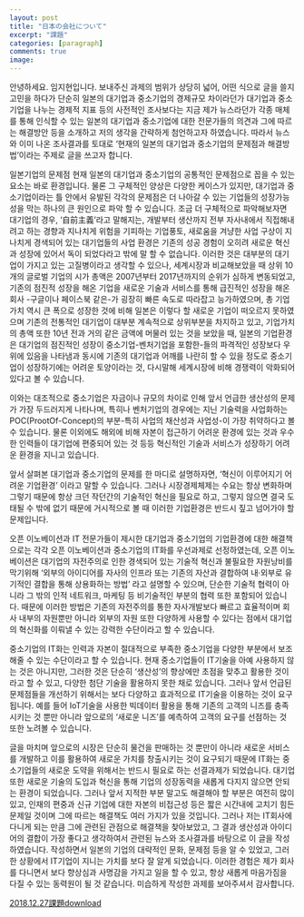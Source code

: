 ```yaml
---
layout: post
title: "日本の会社について"
excerpt: "課題"
categories: [paragraph]
comments: true
image:
---
```


안녕하세요. 임지현입니다.
보내주신 과제의 범위가 상당히 넓어, 어떤 식으로 글을 쓸지 고민을 하다가 단순히 일본의 대기업과 중소기업의 경제규모 차이라던가 대기업과 
중소기업을 나누는 경제적 지표 등의 사전적인 조사보다는 지금 제가 뉴스라던가 각종 매체를 통해 인식할 수 있는 일본의 대기업과 중소기업에
대한 전문가들의 의견과 그에 따르는 해결방안 등을 소개하고 저의 생각을 간략하게 첨언하고자 하였습니다.  따라서 뉴스와 이미 나온 조사결과를
토대로 ‘현재의 일본의 대기업과 중소기업의 문제점과 해결방법’이라는 주제로 글을 쓰고자 합니다.

일본기업의 문제점
현재 일본의 대기업과 중소기업의 공통적인 문제점으로 꼽을 수 있는 요소는 바로 환경입니다. 물론 그 구체적인 양상은 다양한 케이스가 있지만, 
대기업과 중소기업이라는 틀 안에서 유발된 각각의 문제점은 더 나아갈 수 있는 기업들의 성장가능성을 막는 하나의 큰 원인으로 파악 할 수 있습니다.
조금 더 구체적으로 파악해보자면 대기업의 경우, ‘自前主義’라고 말해지는, 개발부터 생산까지 전부 자사내에서 직접해내려고 하는 경향과 지나치게 
위험을 기피하는 기업풍토, 새로움을 겨냥한 사업 구상이 지나치게 경색되어 있는 대기업들의 사업 환경은 기존의 성공 경험이 오히려 새로운 혁신과 
성장에 있어서 독이 되었다라고 밖에 말 할 수 없습니다.
이러한 것은 대부분의 대기업이 가지고 있는 고질병이라고 생각할 수 있으나, 세계시장과 비교해보았을 때 상위 10개의 글로벌 기업의 시가 총액은
2007년부터 2017년까지의 순위가 심하게 변동되었고, 기존의 점진적 성장을 해온 기업을 새로운 기술과 서비스를 통해 급진적인 성장을 해온 회사
-구글이나 페이스북 같은-가 굉장히 빠른 속도로 따라잡고 능가하였으며, 총 기업가치 역시 큰 폭으로 성장한 것에 비해 일본은 이렇다 할 새로운 기업이
떠오르지 못하였으며 기존의 전통적인 대기업이 대부분 계속적으로 상위부분을 차지하고 있고, 기업가치의 총액 또한 10년 전과 거의 같은 금액에 머물러
있는 것을 보았을 때, 일본의 기업환경은 대기업의 점진적인 성장이 중소기업-벤처기업을 포함한-들의 파격적인 성장보다 우위에 있음을 나타냄과 동시에
기존의 대기업과 어깨를 나란히 할 수 있을 정도로 중소기업이 성장하기에는 어려운 토양이라는 것, 다시말해 세계시장에 비해 경쟁력이 악화되어 있다고
볼 수 있습니다.

이와는 대조적으로 중소기업은 자금이나 규모의 차이로 인해 앞서 언급한 생산성의 문제가 가장 두드러지게 나타나며, 특히나 벤처기업의 경우에는 지닌
기술력을 사업화하는 POC(ProotOf-Concept)의 부분-특히 사업의 채산성과 사업성-이 가장 취약하다고 볼 수 있습니다. 물론 이외에도 해외에 비해 자본이
접근하기 어려운 환경에 있는 것과 우수한 인력들이 대기업에 편중되어 있는 것 등등 혁신적인 기술과 서비스가 성장하기 어려운 환경을 지니고 있습니다.

앞서 살펴본 대기업과 중소기업의 문제를 한 마디로 설명하자면, ‘혁신이 이루어지기 어려운 기업환경’ 이라고 말할 수 있습니다. 그러나 시장경제체제는
수요는 항상 변화하며 그렇기 때문에 항상 크던 작던간의 기술적인 혁신을 필요로 하고, 그렇지 않으면 결국 도태될 수 밖에 없기 때문에 거시적으로 볼 때
이러한 기업환경은 반드시 짚고 넘어가야 할 문제입니다.

오픈 이노베이션과 IT
  전문가들이 제시한 대기업과 중소기업의 기업환경에 대한 해결책으로는 각각 오픈 이노베이션과 중소기업의 IT화를 우선과제로 선정하였는데, 오픈 이노베이션은 대기업의 자전주의로 인한 경색되어 있는 기술적 혁신과 불필요한 자원낭비를 막기위해 ‘외부의 아이디어를 자사의 인프라 또는 기존의 자산과 결합하여 내·외부로 유기적인 결합을 통해 상용화하는 방법’ 라고 설명할 수 있으며, 단순한 기술적 협력이 아니라 그 밖의 인적 네트워크, 마케팅 등 비기술적인 부분의 협력 또한 포함되어 있습니다. 때문에 이러한 방법은 기존의 자전주의를 통한 자사개발보다 빠르고 효율적이며 회사 내부의 자원뿐만 아니라 외부의 자원 또한 다양하게 사용할 수 있다는 점에서 대기업의 혁신화를 이뤄낼 수 있는 강력한 수단이라고 할 수 있습니다.

중소기업의 IT화는 인력과 자본이 절대적으로 부족한 중소기업을 다양한 부분에서 보조해줄 수 있는 수단이라고 할 수 있습니다. 현재 중소기업들이 IT기술을 아예 사용하지 않는 것은 아니지만, 그러한 것은 단순히 ‘생산성’의 향상에만 초점을 맞추고 활용한 것이라고 할 수 있고, 다양한 첨단 기술을 활용하지 못한 채로 있습니다. 그러나 앞서 언급된 문제점들을 개선하기 위해서는 보다 다양하고 효과적으로 IT기술을 이용하는 것이 요구됩니다. 예를 들어 IoT기술을 사용한 빅데이터 활용을 통해 기존의 고객의 니즈를 충족시키는 것 뿐만 아니라 앞으로의 ‘새로운 니즈’를 예측하여 고객의 요구를 선점하는 것 또한 노려볼 수 있습니다.

글을 마치며
앞으로의 시장은 단순히 물건을 판매하는 것 뿐만이 아니라 새로운 서비스를 개발하고 이를 활용하여 새로운 가치를 창출시키는 것이 요구되기 때문에 IT화는 중소기업들의 새로운 도약을 위해서는 반드시 필요로 하는 선결과제가 되었습니다. 대기업 또한 새로운 기술의 도입과 혁신을 통해 기업의 성장동력을 새롭게 다지지 않으면 안되는 환경이 되었습니다.
 그러나 앞서 지적한 부분 말고도 해결해야 할 부분은 여전히 많이 있고, 인재의 편중과 신규 기업에 대한 자본의 비접근성 등은 짧은 시간내에 고치기 힘든 문제일 것이며 그에 따르는 해결책도 여러 가지가 있을 것입니다. 그러나 저는 IT회사에 다니게 되는 만큼 그에 관련된 관점으로 해결책을 찾아보았고, 그 결과 생산성과 아이디어의 결합이 가장 좋다고 생각하여서 관련된 뉴스와 조사결과를 바탕으로 이 글을 작성하였습니다. 작성하면서 일본의 기업의 대략적인 문화, 문제점 등을 알 수 있었고, 그러한 상황에서 IT기업이 지니는 가치를 보다 잘 알게 되었습니다.
 이러한 경험은 제가 회사를 다니면서 보다 향상심과 사명감을 가지고 일을 할 수 있고, 항상 새롭게 마음가짐을 다질 수 있는 동력원이 될 것 같습니다. 미습하게 작성한 과제를 보아주셔서 감사합니다.  


[2018.12.27課題download](https://github.com/hyeon3713/kadai/raw/master/%EA%B3%BC%EC%A0%9C.docx)

 

 
